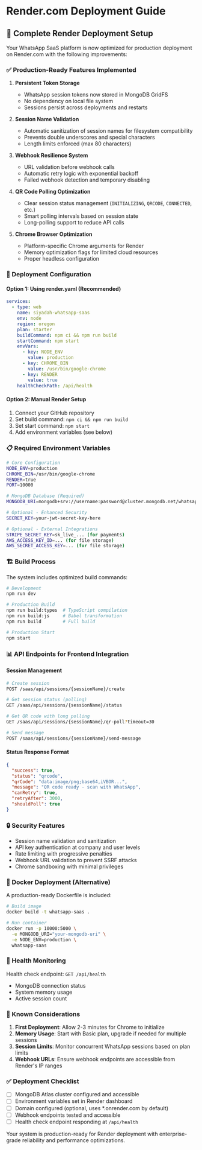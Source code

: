 # Render.com Deployment Guide

## 🚀 Complete Render Deployment Setup

Your WhatsApp SaaS platform is now optimized for production deployment on Render.com with the following improvements:

### ✅ Production-Ready Features Implemented

1. **Persistent Token Storage**
   - WhatsApp session tokens now stored in MongoDB GridFS
   - No dependency on local file system
   - Sessions persist across deployments and restarts

2. **Session Name Validation**
   - Automatic sanitization of session names for filesystem compatibility
   - Prevents double underscores and special characters
   - Length limits enforced (max 80 characters)

3. **Webhook Resilience System**
   - URL validation before webhook calls
   - Automatic retry logic with exponential backoff
   - Failed webhook detection and temporary disabling

4. **QR Code Polling Optimization**
   - Clear session status management (`INITIALIZING`, `QRCODE`, `CONNECTED`, etc.)
   - Smart polling intervals based on session state
   - Long-polling support to reduce API calls

5. **Chrome Browser Optimization**
   - Platform-specific Chrome arguments for Render
   - Memory optimization flags for limited cloud resources
   - Proper headless configuration

### 🔧 Deployment Configuration

#### Option 1: Using render.yaml (Recommended)
```yaml
services:
  - type: web
    name: siyadah-whatsapp-saas
    env: node
    region: oregon
    plan: starter
    buildCommand: npm ci && npm run build
    startCommand: npm start
    envVars:
      - key: NODE_ENV
        value: production
      - key: CHROME_BIN
        value: /usr/bin/google-chrome
      - key: RENDER
        value: true
    healthCheckPath: /api/health
```

#### Option 2: Manual Render Setup
1. Connect your GitHub repository
2. Set build command: `npm ci && npm run build`
3. Set start command: `npm start`
4. Add environment variables (see below)

### 📋 Required Environment Variables

```bash
# Core Configuration
NODE_ENV=production
CHROME_BIN=/usr/bin/google-chrome
RENDER=true
PORT=10000

# MongoDB Database (Required)
MONGODB_URI=mongodb+srv://username:password@cluster.mongodb.net/whatsapp_saas

# Optional - Enhanced Security
SECRET_KEY=your-jwt-secret-key-here

# Optional - External Integrations
STRIPE_SECRET_KEY=sk_live_... (for payments)
AWS_ACCESS_KEY_ID=... (for file storage)
AWS_SECRET_ACCESS_KEY=... (for file storage)
```

### 🏗️ Build Process

The system includes optimized build commands:

```bash
# Development
npm run dev

# Production Build
npm run build:types  # TypeScript compilation
npm run build:js     # Babel transformation
npm run build        # Full build

# Production Start
npm start
```

### 📊 API Endpoints for Frontend Integration

#### Session Management
```bash
# Create session
POST /saas/api/sessions/{sessionName}/create

# Get session status (polling)
GET /saas/api/sessions/{sessionName}/status

# Get QR code with long polling
GET /saas/api/sessions/{sessionName}/qr-poll?timeout=30

# Send message
POST /saas/api/sessions/{sessionName}/send-message
```

#### Status Response Format
```json
{
  "success": true,
  "status": "qrcode",
  "qrCode": "data:image/png;base64,iVBOR...",
  "message": "QR code ready - scan with WhatsApp",
  "canRetry": true,
  "retryAfter": 3000,
  "shouldPoll": true
}
```

### 🔒 Security Features

- Session name validation and sanitization
- API key authentication at company and user levels
- Rate limiting with progressive penalties  
- Webhook URL validation to prevent SSRF attacks
- Chrome sandboxing with minimal privileges

### 🐳 Docker Deployment (Alternative)

A production-ready Dockerfile is included:

```bash
# Build image
docker build -t whatsapp-saas .

# Run container
docker run -p 10000:5000 \
  -e MONGODB_URI="your-mongodb-uri" \
  -e NODE_ENV=production \
  whatsapp-saas
```

### 🏥 Health Monitoring

Health check endpoint: `GET /api/health`
- MongoDB connection status
- System memory usage
- Active session count

### 🚨 Known Considerations

1. **First Deployment**: Allow 2-3 minutes for Chrome to initialize
2. **Memory Usage**: Start with Basic plan, upgrade if needed for multiple sessions
3. **Session Limits**: Monitor concurrent WhatsApp sessions based on plan limits
4. **Webhook URLs**: Ensure webhook endpoints are accessible from Render's IP ranges

### ✅ Deployment Checklist

- [ ] MongoDB Atlas cluster configured and accessible
- [ ] Environment variables set in Render dashboard
- [ ] Domain configured (optional, uses *.onrender.com by default)
- [ ] Webhook endpoints tested and accessible
- [ ] Health check endpoint responding at `/api/health`

Your system is production-ready for Render deployment with enterprise-grade reliability and performance optimizations.